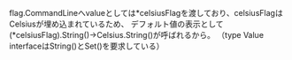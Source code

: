 flag.CommandLineへvalueとしては*celsiusFlagを渡しており、celsiusFlagはCelsiusが埋め込まれているため、
デフォルト値の表示として(*celsiusFlag).String()->Celsius.String()が呼ばれるから。
（type Value interfaceはString()とSet()を要求している）